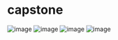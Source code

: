 # capstone

![image](https://github.com/MinseoK1m/sku-market/assets/138808284/8203c576-b509-4736-8b7e-7789d0ed35ef)
![image](https://github.com/MinseoK1m/sku-market/assets/138808284/139a770a-55e8-4d8b-a8a7-e59229668444)
![image](https://github.com/MinseoK1m/sku-market/assets/138808284/d20058af-fdd6-427e-8fd3-a7dbfa6f501b)
![image](https://github.com/MinseoK1m/sku-market/assets/138808284/2c6830b8-4b56-41d3-b0ab-1503a6461062)
